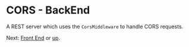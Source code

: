 # CORS - BackEnd

A REST server which uses the `CorsMiddleware` to handle CORS requests.

Next: [Front End](../FrontEnd/) or [up](..).
